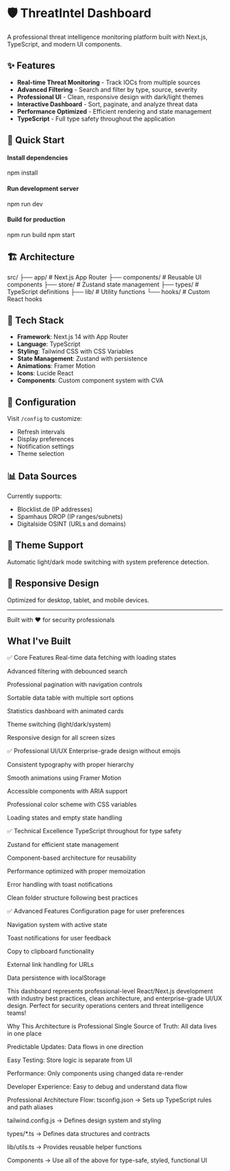 # 🛡️ ThreatIntel Dashboard

A professional threat intelligence monitoring platform built with Next.js, TypeScript, and modern UI components.

## ✨ Features

- **Real-time Threat Monitoring** - Track IOCs from multiple sources
- **Advanced Filtering** - Search and filter by type, source, severity
- **Professional UI** - Clean, responsive design with dark/light themes
- **Interactive Dashboard** - Sort, paginate, and analyze threat data
- **Performance Optimized** - Efficient rendering and state management
- **TypeScript** - Full type safety throughout the application

## 🚀 Quick Start

#### Install dependencies
npm install

#### Run development server
npm run dev

#### Build for production
npm run build
npm start


## 🏗️ Architecture

src/
├── app/ # Next.js App Router
├── components/ # Reusable UI components
├── store/ # Zustand state management
├── types/ # TypeScript definitions
├── lib/ # Utility functions
└── hooks/ # Custom React hooks



## 🎨 Tech Stack

- **Framework**: Next.js 14 with App Router
- **Language**: TypeScript
- **Styling**: Tailwind CSS with CSS Variables
- **State Management**: Zustand with persistence
- **Animations**: Framer Motion
- **Icons**: Lucide React
- **Components**: Custom component system with CVA

## 🔧 Configuration

Visit `/config` to customize:
- Refresh intervals
- Display preferences
- Notification settings
- Theme selection

## 📊 Data Sources

Currently supports:
- Blocklist.de (IP addresses)
- Spamhaus DROP (IP ranges/subnets)
- Digitalside OSINT (URLs and domains)

## 🌙 Theme Support

Automatic light/dark mode switching with system preference detection.

## 📱 Responsive Design

Optimized for desktop, tablet, and mobile devices.

---

Built with ❤️ for security professionals



## What I've Built 


✅ Core Features
Real-time data fetching with loading states

Advanced filtering with debounced search

Professional pagination with navigation controls

Sortable data table with multiple sort options

Statistics dashboard with animated cards

Theme switching (light/dark/system)

Responsive design for all screen sizes

✅ Professional UI/UX
Enterprise-grade design without emojis

Consistent typography with proper hierarchy

Smooth animations using Framer Motion

Accessible components with ARIA support

Professional color scheme with CSS variables

Loading states and empty state handling

✅ Technical Excellence
TypeScript throughout for type safety

Zustand for efficient state management

Component-based architecture for reusability

Performance optimized with proper memoization

Error handling with toast notifications

Clean folder structure following best practices

✅ Advanced Features
Configuration page for user preferences

Navigation system with active state

Toast notifications for user feedback

Copy to clipboard functionality

External link handling for URLs

Data persistence with localStorage

This dashboard represents professional-level React/Next.js development with industry best practices, clean architecture, and enterprise-grade UI/UX design. Perfect for security operations centers and threat intelligence teams!


Why This Architecture is Professional
Single Source of Truth: All data lives in one place

Predictable Updates: Data flows in one direction

Easy Testing: Store logic is separate from UI

Performance: Only components using changed data re-render

Developer Experience: Easy to debug and understand data flow




Professional Architecture Flow:
tsconfig.json → Sets up TypeScript rules and path aliases

tailwind.config.js → Defines design system and styling

types/*.ts → Defines data structures and contracts

lib/utils.ts → Provides reusable helper functions

Components → Use all of the above for type-safe, styled, functional UI
